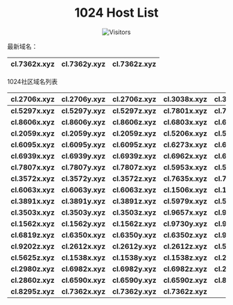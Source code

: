 <h1 align="center">1024 Host List</h1>
<p align="center" class="shields">
    <img src="https://img.shields.io/endpoint?url=https%3A%2F%2Fhits.dwyl.com%2Fpooneyy%2F1024-Host-List.json%3Fshow%3Dunique&style=flat-square&label=%E8%AE%BF%E9%97%AE%E4%BA%BA%E6%95%B0&labelColor=pink&color=default" alt="Visitors"/>
</p>
最新域名：

| cl.7362x.xyz | cl.7362y.xyz | cl.7362z.xyz |
| ---- | ---- | ---- |

1024社区域名列表

| cl.2706x.xyz | cl.2706y.xyz | cl.2706z.xyz | cl.3038x.xyz | cl.3038y.xyz | cl.3038z.xyz |
| :---: | :---: | :---: | :---: | :---: | :---: |
| **cl.5297x.xyz** | **cl.5297y.xyz** | **cl.5297z.xyz** | **cl.7801x.xyz** | **cl.7801y.xyz** | **cl.7801z.xyz** |
| **cl.8606x.xyz** | **cl.8606y.xyz** | **cl.8606z.xyz** | **cl.6803x.xyz** | **cl.6803y.xyz** | **cl.6803z.xyz** |
| **cl.2059x.xyz** | **cl.2059y.xyz** | **cl.2059z.xyz** | **cl.5206x.xyz** | **cl.5206y.xyz** | **cl.5206z.xyz** |
| **cl.6095x.xyz** | **cl.6095y.xyz** | **cl.6095z.xyz** | **cl.6273x.xyz** | **cl.6273y.xyz** | **cl.6273z.xyz** |
| **cl.6939x.xyz** | **cl.6939y.xyz** | **cl.6939z.xyz** | **cl.6962x.xyz** | **cl.6962y.xyz** | **cl.6962z.xyz** |
| **cl.7807x.xyz** | **cl.7807y.xyz** | **cl.7807z.xyz** | **cl.5953x.xyz** | **cl.5953y.xyz** | **cl.5953z.xyz** |
| **cl.3572x.xyz** | **cl.3572y.xyz** | **cl.3572z.xyz** | **cl.7635x.xyz** | **cl.7635y.xyz** | **cl.7635z.xyz** |
| **cl.6063x.xyz** | **cl.6063y.xyz** | **cl.6063z.xyz** | **cl.1506x.xyz** | **cl.1506y.xyz** | **cl.1506z.xyz** |
| **cl.3891x.xyz** | **cl.3891y.xyz** | **cl.3891z.xyz** | **cl.5979x.xyz** | **cl.5979y.xyz** | **cl.5979z.xyz** |
| **cl.3503x.xyz** | **cl.3503y.xyz** | **cl.3503z.xyz** | **cl.9657x.xyz** | **cl.9657y.xyz** | **cl.9657z.xyz** |
| **cl.1562x.xyz** | **cl.1562y.xyz** | **cl.1562z.xyz** | **cl.9730y.xyz** | **cl.9730z.xyz** | **cl.6819y.xyz** |
| **cl.6819z.xyz** | **cl.6350x.xyz** | **cl.6350y.xyz** | **cl.6350z.xyz** | **cl.9202x.xyz** | **cl.9202y.xyz** |
| **cl.9202z.xyz** | **cl.2612x.xyz** | **cl.2612y.xyz** | **cl.2612z.xyz** | **cl.5625x.xyz** | **cl.5625y.xyz** |
| **cl.5625z.xyz** | **cl.1538x.xyz** | **cl.1538y.xyz** | **cl.1538z.xyz** | **cl.2980x.xyz** | **cl.2980y.xyz** |
| **cl.2980z.xyz** | **cl.6982x.xyz** | **cl.6982y.xyz** | **cl.6982z.xyz** | **cl.2860x.xyz** | **cl.2860y.xyz** |
| **cl.2860z.xyz** | **cl.6590x.xyz** | **cl.6590y.xyz** | **cl.6590z.xyz** | **cl.8295x.xyz** | **cl.8295y.xyz** |
| **cl.8295z.xyz** | **cl.7362x.xyz** | **cl.7362y.xyz** | **cl.7362z.xyz** |
